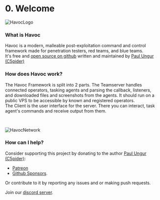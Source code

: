 # 0. Welcome

![HavocLogo](/images/HavocLogoAndText.gif)

### What is Havoc
Havoc is a modern, malleable post-exploitation command and control framework made for penetration testers, red teams, and blue teams. <br>
It's free and [open source on github](https://github.com/HavocFramework/Havoc) written and maintained by [Paul Ungur (C5pider)](https://twitter.com/C5pider)

### How does Havoc work? 
The Havoc Framework is split into 2 parts. 
The Teamserver handles connected operators, tasking agents and parsing the callback, listeners, and downloaded files and screenshots from the agents. It should run on a public VPS to be accessible by known and registered operators.<br>
The Client is the user interface for the server. There you can interact, task agent's commands and receive output from them. <br>

<br>

![HavocNetwork](/images/HavocNetwork.png)

### How can I help? 
Consider supporting this project by donating to the author [Paul Ungur (C5pider)](https://twitter.com/C5pider): 
* [Patreon](https://www.patreon.com/5pider) 
* [Github Sponsors](https://github.com/sponsors/Cracked5pider/).

Or contribute to it by reporting any issues and or making push requests. 

Join our [discord server](https://discord.gg/9DPTsnrdS5).  
